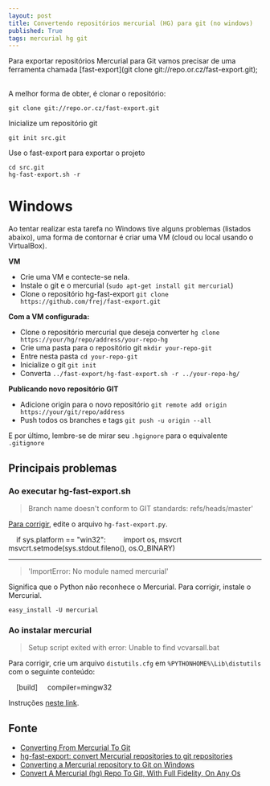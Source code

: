 ```yaml
---
layout: post
title: Convertendo repositórios mercurial (HG) para git (no windows)
published: True
tags: mercurial hg git
---
```


Para exportar repositórios Mercurial para Git vamos precisar de uma ferramenta chamada [fast-export](git clone git://repo.or.cz/fast-export.git);  

A melhor forma de obter, é clonar o repositório:

    git clone git://repo.or.cz/fast-export.git

Inicialize um repositório git

    git init src.git

Use o fast-export para exportar o projeto

    cd src.git
    hg-fast-export.sh -r


# Windows

Ao tentar realizar esta tarefa no Windows tive alguns problemas (listados abaixo), uma forma de contornar é criar uma VM (cloud ou local usando o VirtualBox).


**VM**

* Crie uma VM e contecte-se nela.
* Instale o git e o mercurial (`sudo apt-get install git mercurial`)
* Clone o repositório hg-fast-export `git clone https://github.com/frej/fast-export.git`

**Com a VM configurada:**

* Clone o repositório mercurial que deseja converter `hg clone https://your/hg/repo/address/your-repo-hg`
* Crie uma pasta para o repositório git `mkdir your-repo-git`
* Entre nesta pasta `cd your-repo-git`
* Inicialize o git `git init`
* Converta `../fast-export/hg-fast-export.sh -r ../your-repo-hg/`

**Publicando novo repositório GIT**

* Adicione origin para o novo repositório `git remote add origin https://your/git/repo/address`
* Push todos os branches e tags `git push -u origin --all`


E por último, lembre-se de mirar seu `.hgignore` para o equivalente `.gitignore`


## Principais problemas


### Ao executar hg-fast-export.sh


> Branch name doesn't conform to GIT standards: refs/heads/master'  

[Para corrigir](http://stackoverflow.com/questions/9537454/how-to-solve-hg-fast-export-error-branch-name-doesnt-conform-to-git-standards), edite o arquivo `hg-fast-export.py`.


    if sys.platform == "win32":
        import os, msvcrt
        msvcrt.setmode(sys.stdout.fileno(), os.O_BINARY)


------------


> 'ImportError: No module named mercurial'

Significa que o Python não reconhece o Mercurial. Para corrigir, instale o Mercurial.

`easy_install -U mercurial`

### Ao instalar mercurial


> Setup script exited with error: Unable to find vcvarsall.bat

Para corrigir, crie um arquivo `distutils.cfg` em `%PYTHONHOME%\Lib\distutils` com o seguinte conteúdo:

    [build]
    compiler=mingw32

Instruções [neste link](http://mercurial.selenic.com/wiki/Download#Using_easy_install).


## Fonte

* [Converting From Mercurial To Git](http://hivelogic.com/articles/converting-from-mercurial-to-git/)
* [hg-fast-export: convert Mercurial repositories to git repositories](http://hedonismbot.wordpress.com/2008/10/16/hg-fast-export-convert-mercurial-repositories-to-git-repositories/)
* [Converting a Mercurial repository to Git on Windows](http://www.frederic-latour.com/blog/converting-a-mercurial-repository-to-git-on-windows/)
* [Convert A Mercurial (hg) Repo To Git, With Full Fidelity, On Any Os](http://blog.tatham.oddie.com.au/2014/03/24/nerd-corner-convert-a-mercurial-hg-repo-to-git-with-full-fidelity-on-any-os/)
